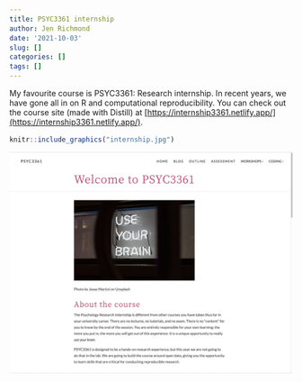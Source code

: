 ```yaml
---
title: PSYC3361 internship
author: Jen Richmond
date: '2021-10-03'
slug: []
categories: []
tags: []
---
```


My favourite course is PSYC3361: Research internship. In recent years, we have gone all in on R and computational reproducibility. You can check out the course site (made with Distill) at [https://internship3361.netlify.app/](https://internship3361.netlify.app/).


```r
knitr::include_graphics("internship.jpg")
```

<img src="internship.jpg" width="1321" />



